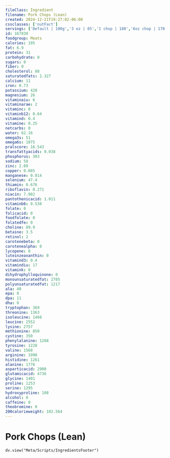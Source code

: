 ```yaml
---
fileClass: Ingredient
filename: Pork Chops (Lean)
created: 2024-12-21T19:27:02-06:00
cssclasses: ['nutFact']
servings: ['Default | 100g','3 oz | 85','1 chop | 180','6oz chop | 170']
id: 167838
foodgroup: Meats
calories: 195
fat: 6.9
protein: 31
carbohydrate: 0
sugars: 0
fiber: 0
cholesterol: 88
saturatedfats: 2.327
calcium: 11
iron: 0.73
potassium: 428
magnesium: 26
vitaminaiu: 6
vitaminarae: 2
vitaminc: 0
vitaminb12: 0.64
vitamind: 0.4
vitamine: 0.25
netcarbs: 0
water: 62.16
omega3s: 51
omega6s: 1075
pralscore: 16.543
transfattyacids: 0.038
phosphorus: 303
sodium: 58
zinc: 2.09
copper: 0.085
manganese: 0.014
selenium: 47.4
thiamin: 0.676
riboflavin: 0.271
niacin: 7.982
pantothenicacid: 1.011
vitaminb6: 0.538
folate: 0
folicacid: 0
foodfolate: 0
folatedfe: 0
choline: 89.9
betaine: 3.5
retinol: 2
carotenebeta: 0
carotenealpha: 0
lycopene: 0
luteinzeaxanthin: 0
vitamind3: 0.4
vitamindiu: 17
vitamink: 0
dihydrophylloquinone: 0
monounsaturatedfat: 2785
polyunsaturatedfat: 1217
ala: 40
epa: 0
dpa: 11
dha: 0
tryptophan: 369
threonine: 1363
isoleucine: 1468
leucine: 2552
lysine: 2757
methionine: 850
cystine: 350
phenylalanine: 1288
tyrosine: 1228
valine: 1568
arginine: 1998
histidine: 1261
alanine: 1776
asparticacid: 2900
glutamicacid: 4736
glycine: 1401
proline: 1253
serine: 1295
hydroxyproline: 108
alcohol: 0
caffeine: 0
theobromine: 0
200calorieweight: 102.564
---
```


# Pork Chops (Lean)

```dataviewjs
dv.view("Meta/Scripts/IngredientsFooter")
```